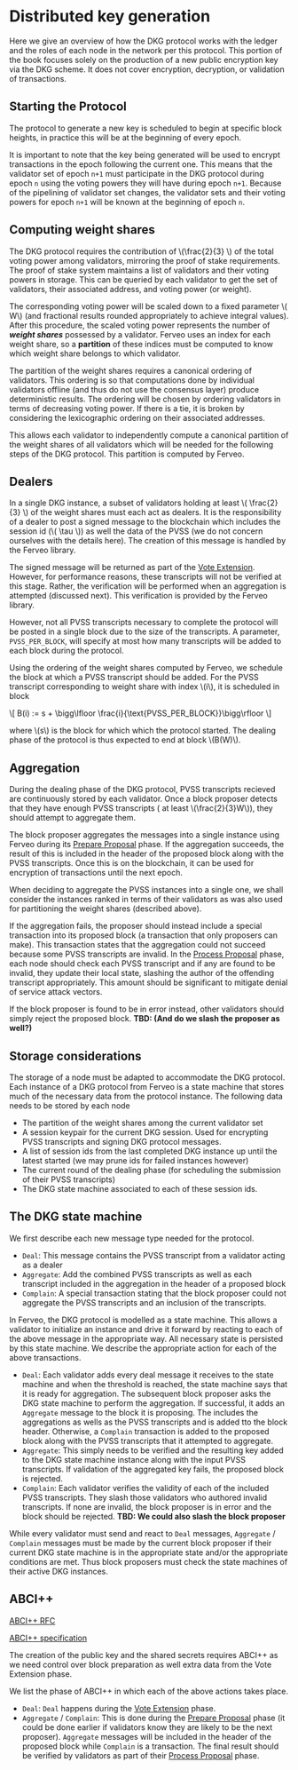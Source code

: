# Distributed key generation

Here we give an overview of how the DKG protocol works with the ledger and 
the roles of each node in the network per this protocol. This portion of the 
book focuses solely on the production of a new public encryption key via the
DKG scheme. It does not cover encryption, decryption, or validation of transactions.

## Starting the Protocol

The protocol to generate a new key is scheduled to begin at specific 
block heights, in practice this will be at the beginning of every epoch.


It is important to note that the key being generated will be used to encrypt
transactions in the epoch following the current one. This means that the 
validator set of epoch `n+1` must participate in the DKG protocol
during epoch `n` using the voting powers they will have during epoch `n+1`.
Because of the pipelining of validator set changes, the validator sets
and their voting powers for epoch `n+1` will be known at the beginning of
epoch `n`.

##  Computing weight shares

The DKG protocol requires the contribution of \\(\frac{2}{3} \\) of the 
total voting power among validators, mirroring the proof of stake
requirements. The proof of stake system maintains a list of validators and 
their voting powers in storage. This can be queried by each validator to 
get the set of validators, their associated address, and voting power (or 
weight).

The corresponding voting power will be scaled down to a fixed parameter 
\\( W\\) (and fractional results rounded appropriately to achieve integral
values). After this procedure, the scaled voting power represents the number of
__*weight shares*__ possessed by a validator. Ferveo uses an index for
each weight share, so a __partition__ of these indices must be computed
to know which weight share belongs to which validator.

The partition of the weight shares requires a canonical ordering of 
validators. This ordering is so that computations done by individual 
validators offline (and thus do not use the consensus layer) produce
deterministic results. The ordering will be chosen by ordering validators 
in terms of decreasing voting power. If there is a tie, it is broken by 
considering the lexicographic ordering on their associated addresses. 

This allows each validator to independently compute a canonical partition
of the weight shares of all validators which will be needed for the following 
steps of the DKG protocol. This partition is computed by Ferveo.

## Dealers
In a single DKG instance, a subset of validators holding at least
\\( \frac{2}{3} \\) of the weight shares must each act as dealers. It
is the responsibility of a dealer to post a signed message to the blockchain
which includes the session id (\\( \tau \\)) as well the data of the
PVSS (we do not concern ourselves with the details here). The creation of this
message is handled by the Ferveo library.

The signed message will be returned as part of the [Vote Extension](https://github.com/tendermint/spec/blob/master/rfc/004-abci%2B%2B.md#vote-extensions). However,
for performance reasons, these transcripts will not be verified at this stage.
Rather, the verification will be performed when an aggregation is attempted
(discussed next). This verification is provided by the Ferveo library.

However, not all PVSS transcripts necessary to complete the protocol will be
posted in a single block due to the size of the transcripts. A parameter,
`PVSS_PER_BLOCK`, will specify at most how many transcripts will be added to
each block during the protocol. 

Using the ordering of the weight shares computed by Ferveo, we schedule the block at which a 
PVSS transcript should be added. For the PVSS transcript corresponding to 
weight share with index \\(i\\), it is scheduled in block 

\\[ B(i) := s + \bigg\lfloor \frac{i}{\text{PVSS_PER_BLOCK}}\bigg\rfloor \\]

where \\(s\\) is the block for which which the protocol started. The dealing
phase of the protocol is thus expected to end at block \\(B(W)\\).

## Aggregation

During the dealing phase of the DKG protocol, PVSS transcripts recieved
are continuously stored by each validator. Once a block proposer detects
that they have enough PVSS transcripts ( at least \\(\frac{2}{3}W\\)), they
should attempt to aggregate them.

The block proposer aggregates the messages into a 
single instance using Ferveo during its [Prepare Proposal](https://github.com/tendermint/spec/blob/master/rfc/004-abci%2B%2B.md#prepare-proposal)
phase. If the aggregation succeeds, the result of this is included in the 
header of the proposed block along with the PVSS transcripts. Once this is
on the blockchain, it can be used for encryption of transactions until the
next epoch.

When deciding to aggregate the PVSS instances into a single one, we shall
consider the instances ranked in terms of their validators as was also used
for partitioning the weight shares (described above).

If the aggregation fails, the proposer should instead include a 
special transaction into its proposed block (a transaction that only proposers
can make). This transaction states that the aggregation could not succeed 
because some PVSS transcripts are invalid. In the [Process Proposal](https://github.com/tendermint/spec/blob/master/rfc/004-abci%2B%2B.md#process-proposal)
phase, each node should check each PVSS transcript and if any are found to be 
invalid, they update their local state, slashing the author of the offending 
transcript appropriately. This amount should be significant to mitigate denial of 
service attack vectors.

If the block proposer is found to be in error instead, other validators should
simply reject the proposed block. __TBD: (And do we slash the proposer as well?)__

## Storage considerations

The storage of a node must be adapted to accommodate the DKG protocol. Each
instance of a DKG protocol from Ferveo is a state machine that stores
much of the necessary data from the protocol instance. The following data
needs to be stored by each node
 - The partition of the weight shares among the current validator set
 - A session keypair for the current DKG session. Used for encrypting
   PVSS transcripts and signing DKG protocol messages.
 - A list of session ids from the last completed DKG instance up until the
   latest started (we may prune ids for failed instances however)
 - The current round of the dealing phase (for scheduling the submission
   of their PVSS transcripts)
 - The DKG state machine associated to each of these session ids.

##  The DKG state machine

We first describe each new message type needed for the protocol.
- `Deal`: This message contains the PVSS transcript from a validator
  acting as a dealer
- `Aggregate`: Add the combined PVSS transcripts as well as each transcript
  included in the aggregation in the header of a proposed block
- `Complain`: A special transaction stating that the block proposer could
  not aggregate the PVSS transcripts and an inclusion of the transcripts. 

In Ferveo, the DKG protocol is modelled as a state machine. This allows a
validator to initialize an instance and drive it forward by reacting to
each of the above message in the appropriate way. All necessary state
is persisted by this state machine. We describe the  appropriate action for
each of the above transactions.

 - `Deal`: Each validator adds every deal message
   it receives to the state machine and when the threshold is reached,
   the state machine says that it is ready for aggregation. The subsequent
   block proposer asks the DKG state machine to perform the aggregation. If
   successful, it adds an `Aggregate` message to the block it is proposing.
   The includes the aggregations as wells as  the PVSS transcripts and is 
   added tto the block header. Otherwise, a `Complain` transaction is added
   to the proposed block along with the PVSS transcripts that it attempted
   to aggregate.
 - `Aggregate`: This simply needs to be verified and the resulting key added
   to the DKG state machine instance along with the input PVSS transcripts. 
   If validation of the aggregated key fails, the proposed block is rejected.
 - `Complain`: Each validator verifies the validity of each of the included
   PVSS transcripts. They slash those validators who authored invalid 
   transcripts. If none are invalid, the block proposer is in error and the
   block should be rejected. __TBD: We could also slash the block proposer__

While every validator must send and react to `Deal` messages, `Aggregate` / `Complain`
messages must be made by the current block proposer if their current DKG 
state machine is in the  appropriate state and/or the appropriate conditions
are met. Thus block proposers must check the state machines of their active
DKG instances.

## ABCI++
[ABCI++ RFC](https://github.com/tendermint/spec/blob/master/rfc/004-abci%2B%2B.md)

[ABCI++ specification](https://github.com/sikkatech/spec/blob/abci_spec_md/spec/abci%2B%2B/v4.md)

The creation of the public key and the shared secrets requires ABCI++ as we
need control over block preparation as well extra data from the Vote Extension
phase. 

We list the phase of ABCI++ in which each of the above actions takes place.

 - `Deal`: `Deal` happens during the [Vote Extension](https://github.com/tendermint/spec/blob/master/rfc/004-abci%2B%2B.md#vote-extensions) phase.
 - `Aggregate` / `Complain`: This is done during the [Prepare Proposal](https://github.com/tendermint/spec/blob/master/rfc/004-abci%2B%2B.md#prepare-proposal) phase 
   (it could be done earlier if validators know they are likely to be the
   next proposer). `Aggregate` messages will be  included in the header of 
   the proposed block while `Complain` is a transaction. The final result 
   should be verified by validators as part of their [Process Proposal](https://github.com/tendermint/spec/blob/master/rfc/004-abci%2B%2B.md#process-proposal) phase.

